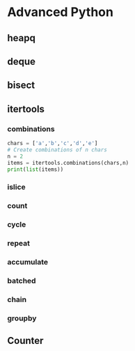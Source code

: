 # Advanced Python

## heapq

## deque

## bisect

## itertools

### combinations

```python
chars = ['a','b','c','d','e']
# Create combinations of n chars
n = 2
items = itertools.combinations(chars,n)
print(list(items))
```

### islice

### count

### cycle

### repeat

### accumulate

### batched

### chain

### groupby

## Counter
